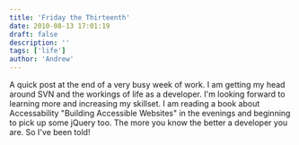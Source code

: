 ```yaml
---
title: 'Friday the Thirteenth'
date: 2010-08-13 17:01:19
draft: false
description: ''
tags: ['life']
author: 'Andrew'
---
```


A quick post at the end of a very busy week of work. I am getting my head around SVN and the workings of life as a developer. I'm looking forward to learning more and increasing my skillset. I am reading a book about Accessability "Building Accessible Websites" in the evenings and beginning to pick up some jQuery too. The more you know the better a developer you are. So I've been told!
